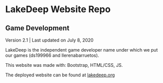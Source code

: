 # LakeDeep Website Repo
## Game Development
Version 2.1 | Last updated on July 8, 2020

LakeDeep is the independent game developer name under which we put our games (ds199966 and llerenabarruetos). 

This website was made with: Bootstrap, HTML/CSS, JS.

The deployed website can be found at [lakedeep.org](http://www.lakedeep.org/)
